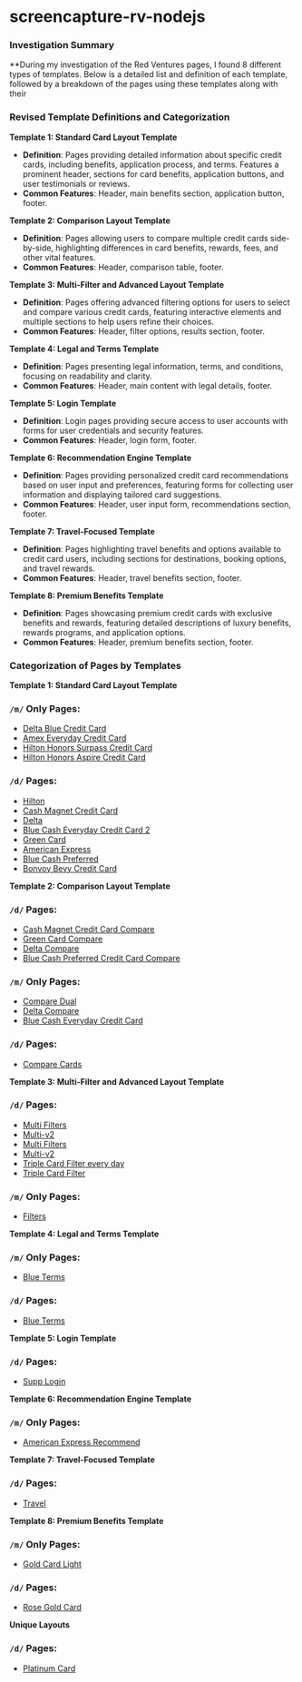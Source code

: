 # screencapture-rv-nodejs

### Investigation Summary

**During my investigation of the Red Ventures pages, I found 8 different types of templates. Below is a detailed list and definition of each template, followed by a breakdown of the pages using these templates along with their 

### Revised Template Definitions and Categorization

**Template 1: Standard Card Layout Template**
- **Definition**: Pages providing detailed information about specific credit cards, including benefits, application process, and terms. Features a prominent header, sections for card benefits, application buttons, and user testimonials or reviews.
- **Common Features**: Header, main benefits section, application button, footer.

**Template 2: Comparison Layout Template**
- **Definition**: Pages allowing users to compare multiple credit cards side-by-side, highlighting differences in card benefits, rewards, fees, and other vital features.
- **Common Features**: Header, comparison table, footer.

**Template 3: Multi-Filter and Advanced Layout Template**
- **Definition**: Pages offering advanced filtering options for users to select and compare various credit cards, featuring interactive elements and multiple sections to help users refine their choices.
- **Common Features**: Header, filter options, results section, footer.

**Template 4: Legal and Terms Template**
- **Definition**: Pages presenting legal information, terms, and conditions, focusing on readability and clarity.
- **Common Features**: Header, main content with legal details, footer.

**Template 5: Login Template**
- **Definition**: Login pages providing secure access to user accounts with forms for user credentials and security features.
- **Common Features**: Header, login form, footer.

**Template 6: Recommendation Engine Template**
- **Definition**: Pages providing personalized credit card recommendations based on user input and preferences, featuring forms for collecting user information and displaying tailored card suggestions.
- **Common Features**: Header, user input form, recommendations section, footer.

**Template 7: Travel-Focused Template**
- **Definition**: Pages highlighting travel benefits and options available to credit card users, including sections for destinations, booking options, and travel rewards.
- **Common Features**: Header, travel benefits section, footer.

**Template 8: Premium Benefits Template**
- **Definition**: Pages showcasing premium credit cards with exclusive benefits and rewards, featuring detailed descriptions of luxury benefits, rewards programs, and application options.
- **Common Features**: Header, premium benefits section, footer.

### Categorization of Pages by Templates

**Template 1: Standard Card Layout Template**

### `/m/` Only Pages:
- [Delta Blue Credit Card](https://card.americanexpress.com/m/delta-blue-credit-card/)
- [Amex Everyday Credit Card](https://card.americanexpress.com/m/cm/amex-everyday-credit-card/)
- [Hilton Honors Surpass Credit Card](https://card.americanexpress.com/m/hilton-honors-surpass-credit-card/)
- [Hilton Honors Aspire Credit Card](https://card.americanexpress.com/m/hilton-honors-aspire-credit-card/)

### `/d/` Pages:
- [Hilton](https://card.americanexpress.com/d/cm/hilton/)
- [Cash Magnet Credit Card](https://card.americanexpress.com/d/cash-magnet-credit-card/)
- [Delta](https://card.americanexpress.com/d/cm/delta/)
- [Blue Cash Everyday Credit Card 2](https://card.americanexpress.com/d/cm/blue-cash-everyday-credit-card-2/)
- [Green Card](https://card.americanexpress.com/d/cm/green-card/)
- [American Express](https://card.americanexpress.com/d/cm/american-express/)
- [Blue Cash Preferred](https://card.americanexpress.com/d/cm/blue-cash-preferred/)
- [Bonvoy Bevy Credit Card](https://card.americanexpress.com/d/cm/bonvoy-bevy-credit-card/)

**Template 2: Comparison Layout Template**

### `/d/` Pages:
- [Cash Magnet Credit Card Compare](https://card.americanexpress.com/d/cm/cash-magnet-credit-card-compare/)
- [Green Card Compare](https://card.americanexpress.com/d/cm/green-card-compare/)
- [Delta Compare](https://card.americanexpress.com/d/delta-compare/)
- [Blue Cash Preferred Credit Card Compare](https://card.americanexpress.com/d/blue-cash-preferred-credit-card-compare/)

### `/m/` Only Pages:
- [Compare Dual](https://card.americanexpress.com/m/compare/dual/)
- [Delta Compare](https://card.americanexpress.com/m/cm/delta/)
- [Blue Cash Everyday Credit Card](https://card.americanexpress.com/m/blue-cash-everyday-credit-card/)

### `/d/` Pages:
- [Compare Cards](https://card.americanexpress.com/d/compare-cards/)

**Template 3: Multi-Filter and Advanced Layout Template**

### `/d/` Pages:
- [Multi Filters](https://card.americanexpress.com/d/multi-filters/)
- [Multi-v2](https://card.americanexpress.com/d/american-express/multi-v2/)
- [Multi Filters](https://card.americanexpress.com/d/american-express/?jo_/?exp=1097)
- [Multi-v2](https://card.americanexpress.com/d/american-express/?exp=788)
- [Triple Card Filter every day](https://card.americanexpress.com/d/triple-card-filter-everyday/)
- [Triple Card Filter](https://card.americanexpress.com/d/triple-card-filter/)

### `/m/` Only Pages:
- [Filters](https://card.americanexpress.com/m/filters/)

**Template 4: Legal and Terms Template**

### `/m/` Only Pages:
- [Blue Terms](https://card.americanexpress.com/m/cm/blue-terms/)

### `/d/` Pages:
- [Blue Terms](https://card.americanexpress.com/d/cm/blue-terms/)

**Template 5: Login Template**

### `/d/` Pages:
- [Supp Login](https://card.americanexpress.com/d/cm/supp-login/)

**Template 6: Recommendation Engine Template**

### `/m/` Only Pages:
- [American Express Recommend](https://card.americanexpress.com/m/cm/american-express/recommend/)

**Template 7: Travel-Focused Template**

### `/d/` Pages:
- [Travel](https://card.americanexpress.com/d/travel/)

**Template 8: Premium Benefits Template**

### `/m/` Only Pages:
- [Gold Card Light](https://card.americanexpress.com/m/gold-card/light/)

### `/d/` Pages:
- [Rose Gold Card](https://card.americanexpress.com/d/rose-gold-card/)

**Unique Layouts**

### `/d/` Pages:
- [Platinum Card](https://card.americanexpress.com/d/cm/platinum-card/)